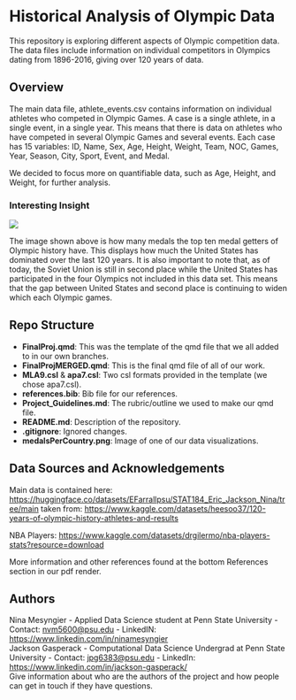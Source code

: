 # Historical Analysis of Olympic Data

This repository is exploring different aspects of Olympic competition data. The data files include information on individual competitors in Olympics dating from 1896-2016, giving over 120 years of data.

## Overview

The main data file, athlete_events.csv contains information on individual athletes who competed in Olympic Games. A case is a single athlete, in a single event, in a single year. This means that there is data on athletes who have competed in several Olympic Games and several events. Each case has 15 variables: ID, Name, Sex, Age, Height, Weight, Team, NOC, Games, Year, Season, City, Sport, Event, and Medal. 

We decided to focus more on quantifiable data, such as Age, Height, and Weight, for further analysis. 

### Interesting Insight

![](medalsPerCountry.png,{fig-align="center",width="300"})

The image shown above is how many medals the top ten medal getters of Olympic history have. This displays how much the United States has dominated over the last 120 years. It is also important to note that, as of today, the Soviet Union is still in second place while the United States has participated in the four Olympics not included in this data set. This means that the gap between United States and second place is continuing to widen which each Olympic games.

## Repo Structure

- **FinalProj.qmd**: This was the template of the qmd file that we all added to in our own branches.
- **FinalProjMERGED.qmd**: This is the final qmd file of all of our work.
- **MLA9.csl** & **apa7.csl**: Two csl formats provided in the template (we chose apa7.csl).
- **references.bib**: Bib file for our references.
- **Project_Guidelines.md**: The rubric/outline we used to make our qmd file.
- **README.md**: Description of the repository.
- **.gitignore**: Ignored changes.
- **medalsPerCountry.png**: Image of one of our data visualizations.

## Data Sources and Acknowledgements

Main data is contained here: https://huggingface.co/datasets/EFarrallpsu/STAT184_Eric_Jackson_Nina/tree/main
taken from: https://www.kaggle.com/datasets/heesoo37/120-years-of-olympic-history-athletes-and-results

NBA Players: https://www.kaggle.com/datasets/drgilermo/nba-players-stats?resource=download

More information and other references found at the bottom References section in our pdf render.

## Authors

Nina Mesyngier - Applied Data Science student at Penn State University - Contact: nvm5600@psu.edu - LinkedIN: https://www.linkedin.com/in/ninamesyngier  
Jackson Gasperack - Computational Data Science Undergrad at Penn State University -
Contact: jpg6383@psu.edu - LinkedIn: https://www.linkedin.com/in/jackson-gasperack/   
Give information about who are the authors of the project and how people can get in touch if they have questions.
